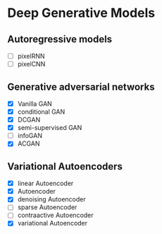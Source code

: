 # Deep Generative Models

## Autoregressive models

- [ ] pixelRNN
- [ ] pixelCNN

## Generative adversarial networks

- [x] Vanilla GAN
- [x] conditional GAN
- [x] DCGAN
- [x] semi-supervised GAN
- [ ] infoGAN
- [x] ACGAN

## Variational Autoencoders

- [x] linear Autoencoder
- [x] Autoencoder
- [x] denoising Autoencoder
- [ ] sparse Autoencoder
- [ ] contraactive Autoencoder
- [x] variational Autoencoder

